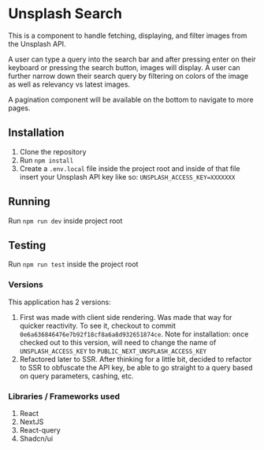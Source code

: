 # Unsplash Search

This is a component to handle fetching, displaying, and filter images from the Unsplash API.

A user can type a query into the search bar and after pressing enter on their keyboard or pressing the search button, images will display. A user can further narrow down their search query by filtering on colors of the image as well as relevancy vs latest images.

A pagination component will be available on the bottom to navigate to more pages.

## Installation

1. Clone the repository
2. Run `npm install`
3. Create a `.env.local` file inside the project root and inside of that file insert your Unsplash API key like so: `UNSPLASH_ACCESS_KEY=XXXXXXX`

## Running

Run `npm run dev` inside project root

## Testing

Run `npm run test` inside the project root

### Versions

This application has 2 versions:

1. First was made with client side rendering. Was made that way for quicker reactivity. To see it, checkout to commit `0e6a636846476e7b92f18cf8a6a8d932651874ce`. Note for installation: once checked out to this version, will need to change the name of `UNSPLASH_ACCESS_KEY` to `PUBLIC_NEXT_UNSPLASH_ACCESS_KEY`
2. Refactored later to SSR. After thinking for a little bit, decided to refactor to SSR to obfuscate the API key, be able to go straight to a query based on query parameters, cashing, etc.

### Libraries / Frameworks used

1. React
2. NextJS
3. React-query
4. Shadcn/ui
